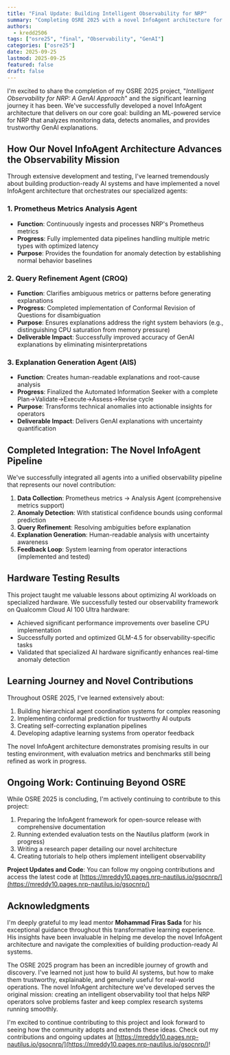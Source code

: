 ```yaml
---
title: "Final Update: Building Intelligent Observability for NRP"
summary: "Completing OSRE 2025 with a novel InfoAgent architecture for ML-powered anomaly detection with trustworthy GenAI explanations for NRP monitoring."
authors:
  - kredd2506
tags: ["osre25", "final", "Observability", "GenAI"]
categories: ["osre25"]
date: 2025-09-25
lastmod: 2025-09-25
featured: false
draft: false
---
```

I'm excited to share the completion of my OSRE 2025 project, "*Intelligent Observability for NRP: A GenAI Approach*" and the significant learning journey it has been. We've successfully developed a novel InfoAgent architecture that delivers on our core goal: building an ML-powered service for NRP that analyzes monitoring data, detects anomalies, and provides trustworthy GenAI explanations.

## How Our Novel InfoAgent Architecture Advances the Observability Mission
Through extensive development and testing, I've learned tremendously about building production-ready AI systems and have implemented a novel InfoAgent architecture that orchestrates our specialized agents:

### 1. Prometheus Metrics Analysis Agent
- **Function**: Continuously ingests and processes NRP's Prometheus metrics
- **Progress**: Fully implemented data pipelines handling multiple metric types with optimized latency
- **Purpose**: Provides the foundation for anomaly detection by establishing normal behavior baselines

### 2. Query Refinement Agent (CROQ)
- **Function**: Clarifies ambiguous metrics or patterns before generating explanations
- **Progress**: Completed implementation of Conformal Revision of Questions for disambiguation
- **Purpose**: Ensures explanations address the right system behaviors (e.g., distinguishing CPU saturation from memory pressure)
- **Deliverable Impact**: Successfully improved accuracy of GenAI explanations by eliminating misinterpretations

### 3. Explanation Generation Agent (AIS)
- **Function**: Creates human-readable explanations and root-cause analysis
- **Progress**: Finalized the Automated Information Seeker with a complete Plan→Validate→Execute→Assess→Revise cycle
- **Purpose**: Transforms technical anomalies into actionable insights for operators
- **Deliverable Impact**: Delivers GenAI explanations with uncertainty quantification

## Completed Integration: The Novel InfoAgent Pipeline
We've successfully integrated all agents into a unified observability pipeline that represents our novel contribution:
1. **Data Collection**: Prometheus metrics → Analysis Agent (comprehensive metrics support)
2. **Anomaly Detection**: With statistical confidence bounds using conformal prediction
3. **Query Refinement**: Resolving ambiguities before explanation
4. **Explanation Generation**: Human-readable analysis with uncertainty awareness
5. **Feedback Loop**: System learning from operator interactions (implemented and tested)

## Hardware Testing Results
This project taught me valuable lessons about optimizing AI workloads on specialized hardware. We successfully tested our observability framework on Qualcomm Cloud AI 100 Ultra hardware:
- Achieved significant performance improvements over baseline CPU implementation
- Successfully ported and optimized GLM-4.5 for observability-specific tasks
- Validated that specialized AI hardware significantly enhances real-time anomaly detection

## Learning Journey and Novel Contributions
Throughout OSRE 2025, I've learned extensively about:
1. Building hierarchical agent coordination systems for complex reasoning
2. Implementing conformal prediction for trustworthy AI outputs
3. Creating self-correcting explanation pipelines
4. Developing adaptive learning systems from operator feedback

The novel InfoAgent architecture demonstrates promising results in our testing environment, with evaluation metrics and benchmarks still being refined as work in progress.

## Ongoing Work: Continuing Beyond OSRE
While OSRE 2025 is concluding, I'm actively continuing to contribute to this project:
1. Preparing the InfoAgent framework for open-source release with comprehensive documentation
2. Running extended evaluation tests on the Nautilus platform (work in progress)
3. Writing a research paper detailing our novel architecture
4. Creating tutorials to help others implement intelligent observability

**Project Updates and Code**: You can follow my ongoing contributions and access the latest code at [https://mreddy10.pages.nrp-nautilus.io/gsocnrp/](https://mreddy10.pages.nrp-nautilus.io/gsocnrp/)

## Acknowledgments
I'm deeply grateful to my lead mentor **Mohammad Firas Sada** for his exceptional guidance throughout this transformative learning experience. His insights have been invaluable in helping me develop the novel InfoAgent architecture and navigate the complexities of building production-ready AI systems.

The OSRE 2025 program has been an incredible journey of growth and discovery. I've learned not just how to build AI systems, but how to make them trustworthy, explainable, and genuinely useful for real-world operations. The novel InfoAgent architecture we've developed serves the original mission: creating an intelligent observability tool that helps NRP operators solve problems faster and keep complex research systems running smoothly.

I'm excited to continue contributing to this project and look forward to seeing how the community adopts and extends these ideas. Check out my contributions and ongoing updates at [https://mreddy10.pages.nrp-nautilus.io/gsocnrp/](https://mreddy10.pages.nrp-nautilus.io/gsocnrp/)!